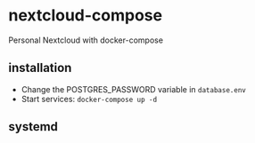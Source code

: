 # nextcloud-compose

Personal Nextcloud with docker-compose

## installation

- Change the POSTGRES_PASSWORD variable in `database.env`
- Start services: `docker-compose up -d`

## systemd

